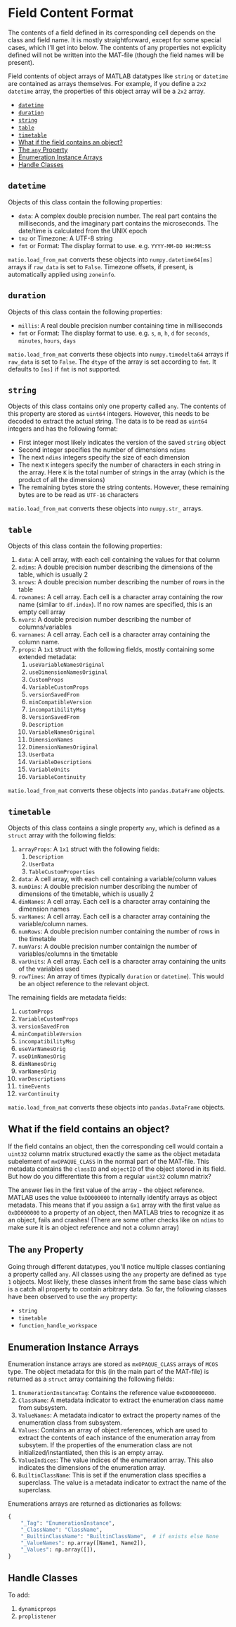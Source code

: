 # Field Content Format

The contents of a field defined in its corresponding cell depends on the class and field name. It is mostly straightforward, except for some special cases, which I'll get into below. The contents of any properties not explicity defined will not be written into the MAT-file (though the field names will be present).

Field contents of object arrays of MATLAB datatypes like `string` or `datetime` are contained as arrays themselves. For example, if you define a `2x2` `datetime` array, the properties of this object array will be a `2x2` array.

<!--TOC-->

- [`datetime`](#datetime)
- [`duration`](#duration)
- [`string`](#string)
- [`table`](#table)
- [`timetable`](#timetable)
- [What if the field contains an object?](#what-if-the-field-contains-an-object)
- [The `any` Property](#the-any-property)
- [Enumeration Instance Arrays](#enumeration-instance-arrays)
- [Handle Classes](#handle-classes)

<!--TOC-->

## `datetime`

Objects of this class contain the following properties:

- `data`: A complex double precision number. The real part contains the milliseconds, and the imaginary part contains the microseconds. The date/time is calculated from the UNIX epoch
- `tmz` or Timezone: A UTF-8 string
- `fmt` or Format: The display format to use. e.g. `YYYY-MM-DD HH:MM:SS`

`matio.load_from_mat` converts these objects into `numpy.datetime64[ms]` arrays if `raw_data` is set to `False`. Timezone offsets, if present, is automatically applied using `zoneinfo`.

## `duration`

Objects of this class contain the following properties:

- `millis`: A real double precision number containing time in milliseconds
- `fmt` or Format: The display format to use. e.g. `s`, `m`, `h`, `d` for `seconds`, `minutes`, `hours`, `days`

`matio.load_from_mat` converts these objects into `numpy.timedelta64` arrays if `raw_data` is set to `False`. The `dtype` of the array is set according to `fmt`. It defaults to `[ms]` if `fmt` is not supported.

## `string`

Objects of this class contains only one property called `any`. The contents of this property are stored as `uint64` integers. However, this needs to be decoded to extract the actual string. The data is to be read as `uint64` integers and has the following format:

- First integer most likely indicates the version of the saved `string` object
- Second integer specifies the number of dimensions `ndims`
- The next `ndims` integers specify the size of each dimension
- The next `K` integers specify the number of characters in each string in the array. Here `K` is the total number of strings in the array (which is the product of all the dimensions)
- The remaining bytes store the string contents. However, these remaining bytes are to be read as `UTF-16` characters

`matio.load_from_mat` converts these objects into `numpy.str_` arrays.

## `table`

Objects of this class contain the following properties:

1. `data`: A cell array, with each cell containing the values for that column
2. `ndims`: A double precision number describing the dimensions of the table, which is usually 2
3. `nrows`: A double precision number describing the number of rows in the table
4. `rownames`: A cell array. Each cell is a character array containing the row name (similar to `df.index`). If no row names are specified, this is an empty cell array
5. `nvars`: A double precision number describing the number of columns/variables
6. `varnames`: A cell array. Each cell is a character array containing the column name.
7. `props`: A `1x1` struct with the following fields, mostly containing some extended metadata:
   1. `useVariableNamesOriginal`
   2. `useDimensionNamesOriginal`
   3. `CustomProps`
   4. `VariableCustomProps`
   5. `versionSavedFrom`
   6. `minCompatibleVersion`
   7. `incompatibilityMsg`
   8. `VersionSavedFrom`
   9. `Description`
   10. `VariableNamesOriginal`
   11. `DimensionNames`
   12. `DimensionNamesOriginal`
   13. `UserData`
   14. `VariableDescriptions`
   15. `VariableUnits`
   16. `VariableContinuity`

`matio.load_from_mat` converts these objects into `pandas.DataFrame` objects.

## `timetable`

Objects of this class contains a single property `any`, which is defined as a `struct` array with the following fields:

1. `arrayProps`: A `1x1` struct with the following fields:
   1. `Description`
   2. `UserData`
   3. `TableCustomProperties`
2. `data`: A cell array, with each cell containing a variable/column values
3. `numDims`: A double precision number describing the number of dimensions of the timetable, which is usually 2
4. `dimNames`: A cell array. Each cell is a character array containing the dimension names
5. `varNames`: A cell array. Each cell is a character array containing the variable/column names.
6. `numRows`: A double precision number containing the number of rows in the timetable
7. `numVars`: A double precision number containign the number of variables/columns in the timetable
8. `varUnits`: A cell array. Each cell is a character array containing the units of the variables used
9. `rowTimes`: An array of times (typically `duration` or `datetime`). This would be an object reference to the relevant object.

The remaining fields are metadata fields:

1. `customProps`
2. `VariableCustomProps`
3. `versionSavedFrom`
4. `minCompatibleVersion`
5. `incompatibilityMsg`
6. `useVarNamesOrig`
7. `useDimNamesOrig`
8. `dimNamesOrig`
9. `varNamesOrig`
10. `varDescriptions`
11. `timeEvents`
12. `varContinuity`

`matio.load_from_mat` converts these objects into `pandas.DataFrame` objects.

## What if the field contains an object?

If the field contains an object, then the corresponding cell would contain a `uint32` column matrix structured exactly the same as the object metadata subelement of `mxOPAQUE_CLASS` in the normal part of the MAT-file. This metadata contains the `classID` and `objectID` of the object stored in its field. But how do you differentiate this from a regular `uint32` column matrix?

The answer lies in the first value of the array - the object reference. MATLAB uses the value `0xDD000000` to internally identify arrays as object metadata. This means that if you assign a `6x1` array with the first value as `0xDD000000` to a property of an object, then MATLAB tries to recognize it as an object, fails and crashes! (There are some other checks like on `ndims` to make sure it is an object reference and not a column array)

## The `any` Property

Going through different datatypes, you'll notice multiple classes contianing a property called `any`. All classes using the `any` property are defined as `type 1` objects. Most likely, these classes inherit from the same base class which is a catch all property to contain arbitrary data. So far, the following classes have been observed to use the `any` property:

- `string`
- `timetable`
- `function_handle_workspace`

## Enumeration Instance Arrays

Enumeration instance arrays are stored as `mxOPAQUE_CLASS` arrays of `MCOS` type. The object metadata for this (in the main part of the MAT-file) is returned as a `struct` array containing the following fields:

1. `EnumerationInstanceTag`: Contains the reference value `0xDD00000000`.
2. `ClassName`: A metadata indicator to extract the enumeration class name from subsystem.
3. `ValueNames`: A metadata indicator to extract the property names of the enumeration class from subsystem.
4. `Values`: Contains an array of object references, which are used to extract the contents of each instance of the enumeration array from subsytem. If the properties of the enumeration class are not initialized/instantiated, then this is an empty array.
5. `ValueIndices`: The value indices of the enumeration array. This also indicates the dimensions of the enumeration array.
6. `BuiltinClassName`: This is set if the enumeration class specifies a superclass. The value is a metadata indicator to extract the name of the superclass.

Enumerations arrays are returned as dictionaries as follows:
```python
{
    "_Tag": "EnumerationInstance",
    "_ClassName": "ClassName",
    "_BuiltinClassName": "BuiltinClassName",  # if exists else None
    "_ValueNames": np.array([Name1, Name2]),
    "_Values": np.array([]),
}
```

## Handle Classes

To add:

1. `dynamicprops`
2. `proplistener`
